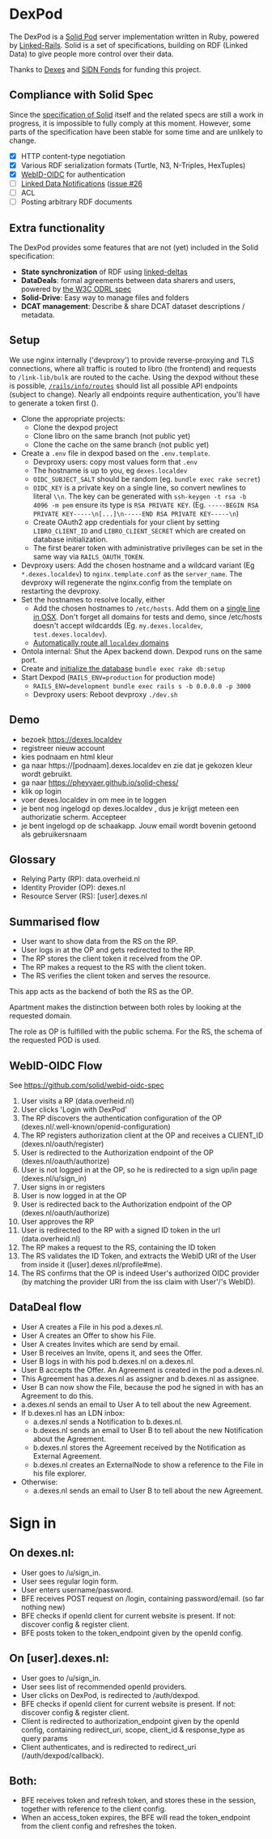 # DexPod

The DexPod is a [Solid Pod](https://solidproject.org/) server implementation written in Ruby, powered by [Linked-Rails](https://github.com/ontola/linked_rails).
Solid is a set of specifications, building on RDF (Linked Data) to give people more control over their data.

Thanks to [Dexes](https://dexes.nl) and [SIDN Fonds](https://www.sidnfonds.nl/projecten/solid-starter) for funding this project.

## Compliance with Solid Spec

Since the [specification of Solid](https://solid.github.io/specification/) itself and the related specs are still a work in progress, it is impossible to fully comply at this moment.
However, some parts of the specification have been stable for some time and are unlikely to change.

- [x] HTTP content-type negotiation
- [x] Various RDF serialization formats (Turtle, N3, N-Triples, HexTuples)
- [x] [WebID-OIDC](https://solid.github.io/specification/webid-oidc/) for authentication
- [ ] [Linked Data Notifications](https://www.w3.org/TR/ldn/) ([issue #26](https://gitlab.com/ontola/dexpod/-/issues/26)
- [ ] ACL
- [ ] Posting arbitrary RDF documents

## Extra functionality

The DexPod provides some features that are not (yet) included in the Solid specification:

- **State synchronization** of RDF using [linked-deltas](https://github.com/ontola/linked-delta)
- **DataDeals**: formal agreements between data sharers and users, powered by [the W3C ODRL spec](https://www.w3.org/TR/odrl-model/)
- **Solid-Drive**: Easy way to manage files and folders
- **DCAT management**: Describe & share DCAT dataset descriptions / metadata.

## Setup
We use nginx internally ('devproxy') to provide reverse-proxying and TLS connections, where all traffic is routed to libro (the frontend) and requests to `/link-lib/bulk` are routed to the cache. Using the dexpod without these is possible, [`/rails/info/routes`](https://guides.rubyonrails.org/routing.html#listing-existing-routes) should list all possible API endpoints (subject to change). Nearly all endpoints require authentication, you'll have to generate a token first ().

- Clone the appropriate projects:
  - Clone the dexpod project
  - Clone libro on the same branch (not public yet)
  - Clone the cache on the same branch (not public yet)
- Create a `.env` file in dexpod based on the `.env.template`.
  - Devproxy users: copy most values form that `.env`
  - The hostname is up to you, eg `dexes.localdev`
  - `OIDC_SUBJECT_SALT` should be random (eg. `bundle exec rake secret`)
  - `OIDC_KEY` is a private key on a single line, so convert newlines to literal `\\n`. The key can be generated with `ssh-keygen -t rsa -b 4096 -m pem` ensure its type is `RSA PRIVATE KEY`. (Eg. `-----BEGIN RSA PRIVATE KEY-----\n[...]\n-----END RSA PRIVATE KEY-----\n`)
  - Create OAuth2 app credentials for your client by setting `LIBRO_CLIENT_ID` and `LIBRO_CLIENT_SECRET` which are created on database initialization.
  - The first bearer token with administrative privileges can be set in the same way via `RAILS_OAUTH_TOKEN`.
- Devproxy users: Add the chosen hostname and a wildcard variant (Eg `*.dexes.localdev`) to `nginx.template.conf` as the `server_name`. The devproxy will regenerate the nginx.config from the template on restarting the devproxy.
- Set the hostnames to resolve locally, either
  - Add the chosen hostnames to `/etc/hosts`. Add them on a [single line in OSX](https://stackoverflow.com/questions/10064581/how-can-i-eliminate-slow-resolving-loading-of-localhost-virtualhost-a-2-3-secon). Don't forget all domains for tests and demo, since /etc/hosts doesn't accept wildcardds (Eg. `my.dexes.localdev`, `test.dexes.localdev`).
  - [Automatically route all `localdev` domains](https://qiita.com/bmj0114/items/9c24d863bcab1a634503)
- Ontola internal: Shut the Apex backend down. Dexpod runs on the same port.
- Create and [initialize the database](https://guides.rubyonrails.org/active_record_migrations.html) `bundle exec rake db:setup`
- Start Dexpod (`RAILS_ENV=production` for production mode)
  - `RAILS_ENV=development bundle exec rails s -b 0.0.0.0 -p 3000`
  - Devproxy users: Reboot devproxy `./dev.sh`

## Demo
- bezoek https://dexes.localdev
- registreer nieuw account
- kies podnaam en html kleur
- ga naar https://[podnaam].dexes.localdev en zie dat je gekozen kleur wordt gebruikt.
- ga naar https://pheyvaer.github.io/solid-chess/
- klik op login
- voer dexes.localdev in om mee in te loggen
- je bent nog ingelogd op dexes.localdev , dus je krijgt meteen een authorizatie scherm. Accepteer
- je bent ingelogd op de schaakapp. Jouw email wordt bovenin getoond als gebruikersnaam

## Glossary
* Relying Party (RP): data.overheid.nl
* Identity Provider (OP): dexes.nl
* Resource Server (RS): [user].dexes.nl

## Summarised flow
* User want to show data from the RS on the RP.
* User logs in at the OP and gets redirected to the RP.
* The RP stores the client token it received from the OP.
* The RP makes a request to the RS with the client token.
* The RS verifies the client token and serves the resource.

This app acts as the backend of both the RS as the OP.

Apartment makes the distinction between both roles by looking at the requested domain.

The role as OP is fulfilled with the public schema. For the RS, the schema of the requested POD is used.

## WebID-OIDC Flow
See https://github.com/solid/webid-oidc-spec
1) User visits a RP (data.overheid.nl)
2) User clicks 'Login with DexPod'
3) The RP discovers the authentication configuration of the OP (dexes.nl/.well-known/openid-configuration)
4) The RP registers authorization client at the OP and receives a CLIENT_ID (dexes.nl/oauth/register)
5) User is redirected to the Authorization endpoint of the OP (dexes.nl/oauth/authorize)
6) User is not logged in at the OP, so he is redirected to a sign up/in page (dexes.nl/u/sign_in)
7) User signs in or registers
8) User is now logged in at the OP
9) User is redirected back to the Authorization endpoint of the OP (dexes.nl/oauth/authorize)
10) User approves the RP
11) User is redirected to the RP with a signed ID token in the url (data.overheid.nl)
12) The RP makes a request to the RS, containing the ID token
13) The RS validates the ID Token, and extracts the WebID URI of the User from inside it ([user].dexes.nl/profile#me).
14) The RS confirms that the OP is indeed User's authorized OIDC provider (by matching the provider URI from the iss claim with User'/'s WebID).

## DataDeal flow
* User A creates a File in his pod a.dexes.nl.
* User A creates an Offer to show his File.
* User A creates Invites which are send by email.
* User B receives an Invite, opens it, and sees the Offer.
* User B logs in with his pod b.dexes.nl on a.dexes.nl.
* User B accepts the Offer. An Agreement is created in the pod a.dexes.nl.
* This Agreement has a.dexes.nl as assigner and b.dexes.nl as assignee.
* User B can now show the File, because the pod he signed in with has an Agreement to do this.
* a.dexes.nl sends an email to User A to tell about the new Agreement.
* If b.dexes.nl has an LDN inbox:
    * a.dexes.nl sends a Notification to b.dexes.nl.
    * b.dexes.nl sends an email to User B to tell about the new Notification about the Agreement.
    * b.dexes.nl stores the Agreement received by the Notification as External Agreement.
    * b.dexes.nl creates an ExternalNode to show a reference to the File in his file explorer.
* Otherwise:
    * a.dexes.nl sends an email to User B to tell about the new Agreement.

# Sign in
## On dexes.nl:
* User goes to /u/sign_in.
* User sees regular login form.
* User enters username/password.
* BFE receives POST request on /login, containing password/email. (so far nothing new)
* BFE checks if openId client for current website is present. If not: discover config & register client.
* BFE posts token to the token_endpoint given by the openId config.

## On [user].dexes.nl:
* User goes to /u/sign_in.
* User sees list of recommended openId providers.
* User clicks on DexPod, is redirected to /auth/dexpod.
* BFE checks if openId client for current website is present. If not: discover config & register client.
* Client is redirected to authorization_endpoint given by the openId config, containing redirect_uri, scope, client_id & response_type as query params
* Client authenticates, and is redirected to redirect_uri (/auth/dexpod/callback).

## Both:
* BFE receives token and refresh token, and stores these in the session, together with reference to the client config.
* When an access_token expires, the BFE will read the token_endpoint from the client config and refreshes the token.
